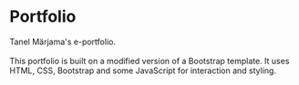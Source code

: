 # Portfolio

Tanel Märjama's e-portfolio.
<br> <br>
This portfolio is built on a modified version of a Bootstrap template. It uses HTML, CSS, Bootstrap and some JavaScript
for interaction and styling.
